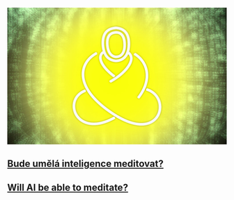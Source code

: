 ![can_ai_meditate](images/CanAiMeditate.jpg)


## [Bude umělá inteligence meditovat?](czech.md)

## [Will AI be able to meditate?](english.md)